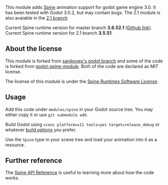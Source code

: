 This module adds [Spine](http://esotericsoftware.com/) animation support for godot game engine 3.0. It has been tested with Godot 3.0.2, but may contain bugs.
The 2.1 module is also avaiable in the [2.1 branch](https://github.com/GodotExplorer/spine/tree/2.1)

Current Spine runtime version for master branch **3.6.52.1** ([Github link](https://github.com/EsotericSoftware/spine-runtimes/tree/spine-libgdx-3.6.52.1)).
Current Spine runtime version for 2.1 branch **3.5.51**.

## About the license

This module is forked from [sanikoyes's godot branch](https://github.com/sanikoyes/godot/tree/develop/modules/spine) and some of the code is forked from [godot-spine-module](https://github.com/jjay/godot-spine-module). Both of the code are declared as MIT license.

The license of this module is under the [Spine Runtimes Software License](https://github.com/EsotericSoftware/spine-runtimes/blob/3.6/LICENSE).

## Usage

Add this code under `modules/spine` in your Godot source tree. You may either copy it or use `git submodule add`.

Build Godot using `scons platform=x11 tools=yes target=release_debug` or whatever [build options](http://docs.godotengine.org/en/latest/development/compiling/) you prefer.

Use the `Spine` type in your scene tree and load your animation into it as a resource.

## Further reference

The [Spine API Reference](http://esotericsoftware.com/spine-api-reference) is useful to learning more about how the code works.

